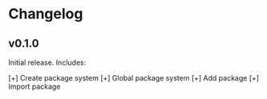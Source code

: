 # Changelog

## v0.1.0

Initial release. Includes:

[+] Create package system
[+] Global package system
[+] Add package
[+] Import package
